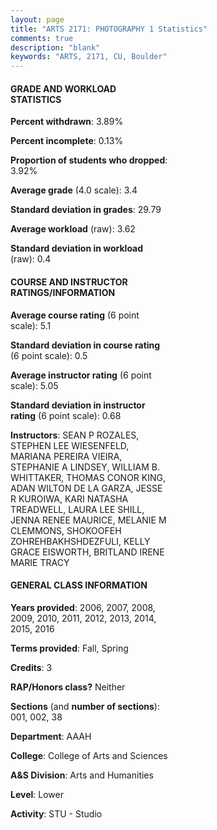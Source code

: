 ```yaml
---
layout: page
title: "ARTS 2171: PHOTOGRAPHY 1 Statistics"
comments: true
description: "blank"
keywords: "ARTS, 2171, CU, Boulder"
--- 
```

<head>
<script src="https://ajax.googleapis.com/ajax/libs/jquery/2.1.3/jquery.min.js"></script>
<script src="https://dl.dropboxusercontent.com/s/pc42nxpaw1ea4o9/highcharts.js?dl=0"></script>
<!-- <script src="../assets/js/highcharts.js"></script> -->
<style type="text/css">@font-face {
	font-family: "Bebas Neue";
	src: url(https://www.filehosting.org/file/details/544349/BebasNeue%20Regular.otf) format("opentype");
	}
	h1.Bebas { 
		font-family: "Bebas Neue", Verdana, Tahoma;
	}
</style>
</head>
<body>
	<div id="container" style="float: right; width: 45%; height: 88%; margin-left: 2.5%; margin-right: 2.5%;"></div>
	<script language="JavaScript">
		$(document).ready(function() {
		var chart = {type: 'column'};
		var title = {text: 'Grade Distribution'};
		var xAxis = {categories: ['A','B','C','D','F'],crosshair: true};
		var yAxis = {min: 0,title: {text: 'Percentage'}};
		var tooltip = {headerFormat: '<center><b><span style="font-size:20px">{point.key}</span></b></center>',
		               pointFormat: '<td style="padding:0"><b>{point.y:.1f}%</b></td>',
		               footerFormat: '</table>',shared: true,useHTML: true};
		var plotOptions = {column: {pointPadding: 0.0,borderWidth: 0}};  
		var credits = {enabled: false};var series= [{name: 'Percent',data: [58.27,31.1,8.18,1.47,0.98,]}];
		var json = {};
		json.chart = chart;
		json.title = title;
		json.tooltip = tooltip;
		json.xAxis = xAxis;
		json.yAxis = yAxis;  
		json.series = series;
		json.plotOptions = plotOptions;  
		json.credits = credits;
		$('#container').highcharts(json);
	});
	</script>
</body>
			   
#### GRADE AND WORKLOAD STATISTICS

**Percent withdrawn**: 3.89%

**Percent incomplete**: 0.13%

**Proportion of students who dropped**: 3.92%

**Average grade** (4.0 scale): 3.4

**Standard deviation in grades**: 29.79

**Average workload** (raw): 3.62

**Standard deviation in workload** (raw): 0.4

#### COURSE AND INSTRUCTOR RATINGS/INFORMATION

**Average course rating** (6 point scale): 5.1

**Standard deviation in course rating** (6 point scale): 0.5

**Average instructor rating** (6 point scale): 5.05

**Standard deviation in instructor rating** (6 point scale): 0.68

**Instructors**: SEAN P ROZALES, STEPHEN LEE WIESENFELD, MARIANA PEREIRA VIEIRA, STEPHANIE A LINDSEY, WILLIAM B. WHITTAKER, THOMAS CONOR KING, ADAN WILTON DE LA GARZA, JESSE R KUROIWA, KARI NATASHA TREADWELL, LAURA LEE SHILL, JENNA RENEE MAURICE, MELANIE M CLEMMONS, SHOKOOFEH ZOHREHBAKHSHDEZFULI, KELLY GRACE EISWORTH, BRITLAND IRENE MARIE TRACY

#### GENERAL CLASS INFORMATION

**Years provided**: 2006, 2007, 2008, 2009, 2010, 2011, 2012, 2013, 2014, 2015, 2016

**Terms provided**: Fall, Spring

**Credits**: 3

**RAP/Honors class?** Neither

**Sections** (and **number of sections**): 001, 002, 38

**Department**: AAAH

**College**: College of Arts and Sciences

**A&S Division**: Arts and Humanities

**Level**: Lower

**Activity**: STU - Studio